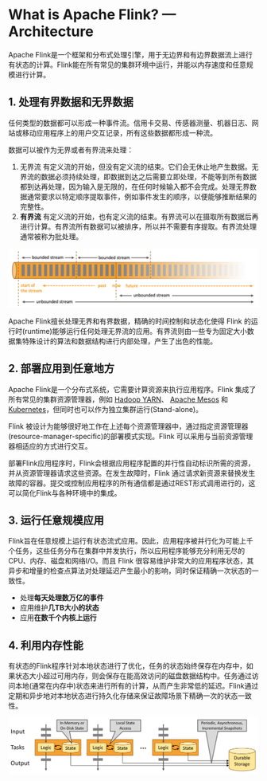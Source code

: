 # What is Apache Flink? — Architecture

Apache Flink是一个框架和分布式处理引擎，用于无边界和有边界数据流上进行有状态的计算。Flink能在所有常见的集群环境中运行，并能以内存速度和任意规模进行计算。

## 1. 处理有界数据和无界数据

任何类型的数据都可以形成一种事件流。信用卡交易、传感器测量、机器日志、网站或移动应用程序上的用户交互记录，所有这些数据都形成一种流。

数据可以被作为无界或者有界流来处理：

1. 无界流  有定义流的开始，但没有定义流的结束。它们会无休止地产生数据。无界流的数据必须持续处理，即数据到达之后需要立即处理，不能等到所有数据都到达再处理，因为输入是无限的，在任何时候输入都不会完成。处理无界数据通常要求以特定顺序提取事件，例如事件发生的顺序，以便能够推断结果的完整性。
2. **有界流** 有定义流的开始，也有定义流的结束。有界流可以在摄取所有数据后再进行计算。有界流所有数据可以被排序，所以并不需要有序提取。有界流处理通常被称为批处理。

![](../img/bounded-unbounded.jpg)

Apache Flink擅长处理无界和有界数据，精确的时间控制和状态化使得 Flink 的运行时(runtime)能够运行任何处理无界流的应用。有界流则由一些专为固定大小数据集特殊设计的算法和数据结构进行内部处理，产生了出色的性能。

## 2. 部署应用到任意地方

Apache Flink是一个分布式系统，它需要计算资源来执行应用程序。Flink 集成了所有常见的集群资源管理器，例如 [Hadoop YARN](https://hadoop.apache.org/docs/stable/hadoop-yarn/hadoop-yarn-site/YARN.html)、 [Apache Mesos](https://mesos.apache.org/) 和 [Kubernetes](https://kubernetes.io/)，但同时也可以作为独立集群运行(Stand-alone)。

Flink 被设计为能够很好地工作在上述每个资源管理器中，通过指定资源管理器(resource-manager-specific)的部署模式实现。Flink 可以采用与当前资源管理器相适应的方式进行交互。

部署Flink应用程序时，Flink会根据应用程序配置的并行性自动标识所需的资源，并从资源管理器请求这些资源。在发生故障时，Flink 通过请求新资源来替换发生故障的容器。提交或控制应用程序的所有通信都是通过REST形式调用进行的，这可以简化Flink与各种环境中的集成。

## 3. 运行任意规模应用

Flink旨在任意规模上运行有状态流式应用。因此，应用程序被并行化为可能上千个任务，这些任务分布在集群中并发执行，所以应用程序能够充分利用无尽的CPU、内存、磁盘和网络I/O。而且 Flink 很容易维护非常大的应用程序状态，其异步和增量的检查点算法对处理延迟产生最小的影响，同时保证精确一次状态的一致性。

- 处理**每天处理数万亿的事件**
- 应用维护**几TB大小的状态**
- 应用**在数千个内核上运行**

## 4. 利用内存性能

有状态的Flink程序针对本地状态进行了优化，任务的状态始终保存在内存中，如果状态大小超过可用内存，则会保存在能高效访问的磁盘数据结构中。任务通过访问本地(通常在内存中)状态来进行所有的计算，从而产生非常低的延迟。Flink通过定期和异步地对本地状态进行持久化存储来保证故障场景下精确一次的状态一致性。

![](../img/local-state.jpg)